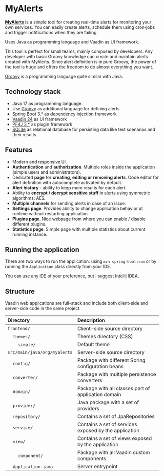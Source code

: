 # MyAlerts

**[MyAlerts](https://myalerts.org)** is a simple tool for creating real-time alerts for monitoring your own services.
You can easily create alerts, schedule them using cron-jobs and trigger notifications when they are failing.

Uses Java as programming language and Vaadin as UI framework.

This tool is perfect for small teams, mainly composed by developers. Any developer with basic Groovy knowledge can
create and maintain alerts created with MyAlerts.
Since alert definition is in pure Groovy, the power of the tool is huge and offers the freedom to do almost everything
you want.

[Groovy](https://groovy-lang.org/) is a programming language quite similar with Java.

## Technology stack

* Java 17 as programming language.
* Use [Groovy](https://groovy-lang.org/) as additional language for defining alerts
* Spring Boot 3.* as dependency injection framework
* [Vaadin 24](https://vaadin.com/) as UI framework
* [PF4J 3.*](https://pf4j.org/) as plugin framework
* [SQLite](https://www.sqlite.org/) as relational database for persisting data like test scenarios and their results.

## Features

* Modern and responsive UI.
* **Authentication** and **authorization**. Multiple roles inside the application (simple users and administrators).
* Dedicated **page** for **creating, editing or removing alerts**. Code editor for alert definition with autocomplete
  activated by default.
* **Alert history** - ability to keep more results for each alert.
* Ability to **encrypt / decrypt sensitive stuff** in alerts using symmetric algorithms: AES.
* **Multiple channels** for sending alerts in case of an issue.
* **Settings page**. Provides ability to change application behavior at runtime without restarting application.
* **Plugins page**. Nice webpage from where you can enable / disable different plugins.
* **Statistics page**. Simple page with multiple statistics about current running instance.

## Running the application

There are two ways to run the application: using `mvn spring-boot:run` or by running the `Application` class directly
from your IDE.

You can use any IDE of your preference, but I suggest [Intellij IDEA](https://www.jetbrains.com/idea/).

## Structure

Vaadin web applications are full-stack and include both client-side and server-side code in the same project.

| Directory                                                    | Description                                           |
|:-------------------------------------------------------------|:------------------------------------------------------|
| `frontend/`                                                  | Client-side source directory                          |
| &nbsp;&nbsp;&nbsp;&nbsp;`themes/`                            | Themes directory (CSS)                                |
| &nbsp;&nbsp;&nbsp;&nbsp;&nbsp;&nbsp;&nbsp;&nbsp;`simple/`    | Default theme                                         |
| `src/main/java/org/myalerts`                                 | Server-side source directory                          |
| &nbsp;&nbsp;&nbsp;&nbsp;`config/`                            | Package with different Spring configuration beans     |
| &nbsp;&nbsp;&nbsp;&nbsp;`converter/`                         | Package with multiple persistence converters          |
| &nbsp;&nbsp;&nbsp;&nbsp;`domain/`                            | Package with all classes part of application domain   |
| &nbsp;&nbsp;&nbsp;&nbsp;`provider/`                          | Java package with a set of providers                  |
| &nbsp;&nbsp;&nbsp;&nbsp;`repository/`                        | Contains a set of JpaRepositories                     |
| &nbsp;&nbsp;&nbsp;&nbsp;`service/`                           | Contains a set of services exposed by the application |
| &nbsp;&nbsp;&nbsp;&nbsp;`view/`                              | Contains a set of views exposed by the application    |
| &nbsp;&nbsp;&nbsp;&nbsp;&nbsp;&nbsp;&nbsp;&nbsp;`component/` | Package with all Vaadin custom components             |
| &nbsp;&nbsp;&nbsp;&nbsp;`Application.java`                   | Server entrypoint                                     |
